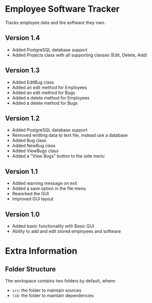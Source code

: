 # Employee Software Tracker
Tracks employee data and the software they own.

## Version 1.4
* Added PostgreSQL database support
* Added Projects class with all supporting classes (Edit, Delete, Add)

## Version 1.3
* Added EditBug class 
* Added an edit method for Employees
* Added an edit method for Bugs
* Added a delete method for Employees
* Added a delete method for Bugs

## Version 1.2
* Added PostgreSQL database support
* Removed writting data to text file, instead use a database
* Added Bug class
* Added NewBug class
* Added ViewBugs class
* Added a "View Bugs" button to the side menu

## Version 1.1
* Added warning message on exit
* Added a save option in the file menu
* Reworked the GUI
* Improved GUI layout

## Version 1.0
* Added basic functionality with Basic GUI
* Ability to add and edit stored employees and software



# Extra Information

## Folder Structure

The workspace contains two folders by default, where:

- `src`: the folder to maintain sources
- `lib`: the folder to maintain dependencies